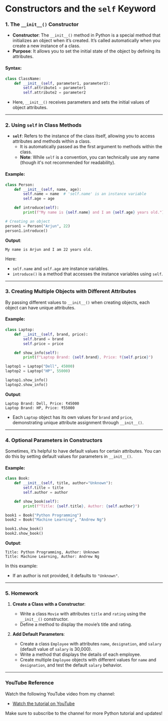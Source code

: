 # **Constructors and the `self` Keyword**

### **1. The `__init__()` Constructor**

- **Constructor**: The `__init__()` method in Python is a special method that initializes an object when it’s created. It’s called automatically when you create a new instance of a class.
- **Purpose**: It allows you to set the initial state of the object by defining its attributes.

#### **Syntax**:
```python
class ClassName:
    def __init__(self, parameter1, parameter2):
        self.attribute1 = parameter1
        self.attribute2 = parameter2
```

- Here, `__init__()` receives parameters and sets the initial values of object attributes.

---

### **2. Using `self` in Class Methods**

- **`self`**: Refers to the instance of the class itself, allowing you to access attributes and methods within a class.
  - It is automatically passed as the first argument to methods within the class.
  - **Note**: While `self` is a convention, you can technically use any name (though it's not recommended for readability).

#### **Example**:
```python
class Person:
    def __init__(self, name, age):
        self.name = name  # 'self.name' is an instance variable
        self.age = age

    def introduce(self):
        print(f"My name is {self.name} and I am {self.age} years old.")

# Creating an object
person1 = Person("Arjun", 22)
person1.introduce()
```

**Output**:
```
My name is Arjun and I am 22 years old.
```

Here:
- `self.name` and `self.age` are instance variables.
- `introduce()` is a method that accesses the instance variables using `self`.

---

### **3. Creating Multiple Objects with Different Attributes**

By passing different values to `__init__()` when creating objects, each object can have unique attributes.

#### **Example**:
```python
class Laptop:
    def __init__(self, brand, price):
        self.brand = brand
        self.price = price

    def show_info(self):
        print(f"Laptop Brand: {self.brand}, Price: ₹{self.price}")

laptop1 = Laptop("Dell", 45000)
laptop2 = Laptop("HP", 55000)

laptop1.show_info()
laptop2.show_info()
```

**Output**:
```
Laptop Brand: Dell, Price: ₹45000
Laptop Brand: HP, Price: ₹55000
```

- Each `Laptop` object has its own values for `brand` and `price`, demonstrating unique attribute assignment through `__init__()`.

---

### **4. Optional Parameters in Constructors**

Sometimes, it’s helpful to have default values for certain attributes. You can do this by setting default values for parameters in `__init__()`.

#### **Example**:
```python
class Book:
    def __init__(self, title, author="Unknown"):
        self.title = title
        self.author = author

    def show_book(self):
        print(f"Title: {self.title}, Author: {self.author}")

book1 = Book("Python Programming")
book2 = Book("Machine Learning", "Andrew Ng")

book1.show_book()
book2.show_book()
```

**Output**:
```
Title: Python Programming, Author: Unknown
Title: Machine Learning, Author: Andrew Ng
```

In this example:
- If an author is not provided, it defaults to `"Unknown"`.

---

### **5. Homework**

1. **Create a Class with a Constructor**:
   - Write a class `Movie` with attributes `title` and `rating` using the `__init__()` constructor.
   - Define a method to display the movie’s title and rating.

2. **Add Default Parameters**:
   - Create a class `Employee` with attributes `name`, `designation`, and `salary` (default value of `salary` is 30,000).
   - Write a method that displays the details of each employee.
   - Create multiple `Employee` objects with different values for `name` and `designation`, and test the default `salary` behavior.

---
### **YouTube Reference**
Watch the following YouTube video from my channel:
- [Watch the tutorial on YouTube](https://www.youtube.com/watch?v=at9RaJC3Jsg)


 Make sure to subscribe to the channel for more Python tutorial and updates! 
